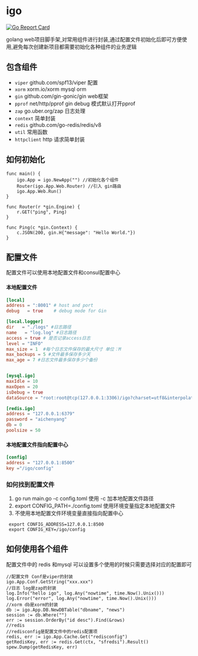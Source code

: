 # igo
 [![Go Report Card](https://goreportcard.com/report/github.com/aichy126/igo)](https://goreportcard.com/report/github.com/aichy126/igo)

golang web项目脚手架,对常用组件进行封装,通过配置文件初始化后即可方便使用,避免每次创建新项目都需要初始化各种组件的业务逻辑
## 包含组件
 -  `viper` github.com/spf13/viper 配置
 -  `xorm` xorm.io/xorm mysql orm
 -  `gin` github.com/gin-gonic/gin web框架
 -  `pprof` net/http/pprof gin debug 模式默认打开pprof
 -  `zap` go.uber.org/zap 日志处理
 -  `context` 简单封装
 -  `redis` github.com/go-redis/redis/v8
 -  `util` 常用函数
 -  `httpclient` http 请求简单封装

## 如何初始化
```golang
func main() {
	igo.App = igo.NewApp("") //初始化各个组件
	Router(igo.App.Web.Router) //引入 gin路由
	igo.App.Web.Run()
}

func Router(r *gin.Engine) {
	r.GET("ping", Ping)
}

func Ping(c *gin.Context) {
	c.JSON(200, gin.H{"message": "Hello World."})
}
```

## 配置文件
配置文件可以使用本地配置文件和consul配置中心

#### 本地配置文件
```toml
[local]
address = ":8001" # host and port
debug   = true    # debug mode for Gin

[local.logger]
dir   = "./logs" #日志路径
name   = "log.log" #日志路径
access = true # 是否记录access日志
level = "INFO"
max_size = 1  #每个日志文件保存的最大尺寸 单位：M
max_backups = 5 #文件最多保存多少天
max_age = 7 #日志文件最多保存多少个备份


[mysql.igo]
maxIdle = 10
maxOpen = 20
isDebug = true
dataSource = "root:root@tcp(127.0.0.1:3306)/igo?charset=utf8&interpolateParams=true&timeout=3s&readTimeout=3s&writeTimeout=3s"

[redis.igo]
address = "127.0.0.1:6379"
password = "aichenyang"
db = 0
poolsize = 50

```
#### 本地配置文件指向配置中心
```toml
[config]
address = "127.0.0.1:8500"
key ="/igo/config"
```

### 如何找到配置文件
 1. go run main.go -c config.toml 使用 -c 加本地配置文件路径
 2. export CONFIG_PATH=./config.toml 使用环境变量指定本地配置文件
 3. 不使用本地配置文件环境变量直接指向配置中心
 ```shell
  export CONFIG_ADDRESS=127.0.0.1:8500
  export CONFIG_KEY=/igo/config
```

## 如何使用各个组件
配置文件中的 redis 和mysql 可以设置多个使用的时候只需要选择对应的配置即可
```golang
//配置文件 Conf是viper的封装
igo.App.Conf.GetString("xxx.xxx")
//日志 log是zap的封装
log.Info("hello igo", log.Any("nowtime", time.Now().Unix()))
log.Error("error", log.Any("nowtime", time.Now().Unix()))
//xorm db是xorm的封装
db := igo.App.DB.NewDBTable("dbname", "news")
session := db.Where("")
err := session.OrderBy("id desc").Find(&rows)
//redis
//redisconfig是配置文件中的redis配置项
redis, err := igo.App.Cache.Get("redisconfig")
getRedisKey, err := redis.Get(ctx, "sfredsi").Result()
spew.Dump(getRedisKey, err)

```

